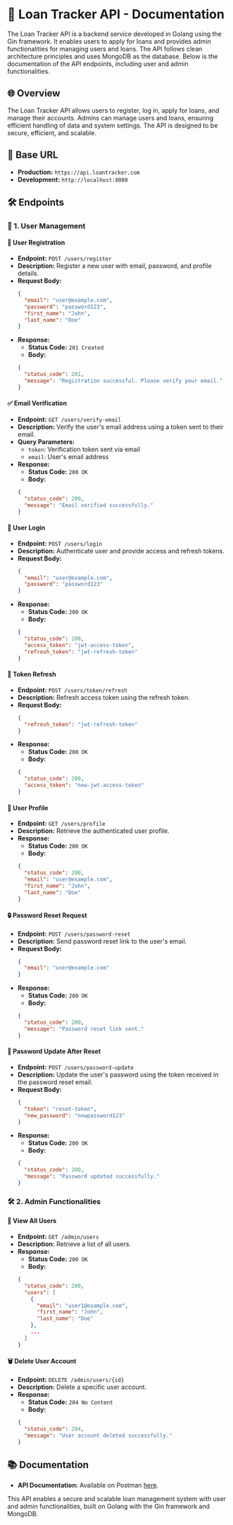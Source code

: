 # 📑 Loan Tracker API - Documentation

The Loan Tracker API is a backend service developed in Golang using the Gin framework. It enables users to apply for loans and provides admin functionalities for managing users and loans. The API follows clean architecture principles and uses MongoDB as the database. Below is the documentation of the API endpoints, including user and admin functionalities.

## 🌐 Overview

The Loan Tracker API allows users to register, log in, apply for loans, and manage their accounts. Admins can manage users and loans, ensuring efficient handling of data and system settings. The API is designed to be secure, efficient, and scalable.

## 🔗 Base URL

- **Production:** `https://api.loantracker.com`
- **Development:** `http://localhost:8080`

## 🛠 Endpoints

### 👤 1. User Management

#### 📝 User Registration

- **Endpoint:** `POST /users/register`
- **Description:** Register a new user with email, password, and profile details.
- **Request Body:**
  ```json
  {
    "email": "user@example.com",
    "password": "password123",
    "first_name": "John",
    "last_name": "Doe"
  }
  ```
- **Response:**
  - **Status Code:** `201 Created`
  - **Body:**
  ```json
  {
    "status_code": 201,
    "message": "Registration successful. Please verify your email."
  }
  ```

#### ✅ Email Verification

- **Endpoint:** `GET /users/verify-email`
- **Description:** Verify the user's email address using a token sent to their email.
- **Query Parameters:**
  - `token`: Verification token sent via email
  - `email`: User's email address
- **Response:**
  - **Status Code:** `200 OK`
  - **Body:**
  ```json
  {
    "status_code": 200,
    "message": "Email verified successfully."
  }
  ```

#### 🔑 User Login

- **Endpoint:** `POST /users/login`
- **Description:** Authenticate user and provide access and refresh tokens.
- **Request Body:**
  ```json
  {
    "email": "user@example.com",
    "password": "password123"
  }
  ```
- **Response:**
  - **Status Code:** `200 OK`
  - **Body:**
  ```json
  {
    "status_code": 200,
    "access_token": "jwt-access-token",
    "refresh_token": "jwt-refresh-token"
  }
  ```

#### 🔄 Token Refresh

- **Endpoint:** `POST /users/token/refresh`
- **Description:** Refresh access token using the refresh token.
- **Request Body:**
  ```json
  {
    "refresh_token": "jwt-refresh-token"
  }
  ```
- **Response:**
  - **Status Code:** `200 OK`
  - **Body:**
  ```json
  {
    "status_code": 200,
    "access_token": "new-jwt-access-token"
  }
  ```

#### 🛂 User Profile

- **Endpoint:** `GET /users/profile`
- **Description:** Retrieve the authenticated user profile.
- **Response:**
  - **Status Code:** `200 OK`
  - **Body:**
  ```json
  {
    "status_code": 200,
    "email": "user@example.com",
    "first_name": "John",
    "last_name": "Doe"
  }
  ```

#### 🔒 Password Reset Request

- **Endpoint:** `POST /users/password-reset`
- **Description:** Send password reset link to the user's email.
- **Request Body:**
  ```json
  {
    "email": "user@example.com"
  }
  ```
- **Response:**
  - **Status Code:** `200 OK`
  - **Body:**
  ```json
  {
    "status_code": 200,
    "message": "Password reset link sent."
  }
  ```

#### 🔑 Password Update After Reset

- **Endpoint:** `POST /users/password-update`
- **Description:** Update the user's password using the token received in the password reset email.
- **Request Body:**
  ```json
  {
    "token": "reset-token",
    "new_password": "newpassword123"
  }
  ```
- **Response:**
  - **Status Code:** `200 OK`
  - **Body:**
  ```json
  {
    "status_code": 200,
    "message": "Password updated successfully."
  }
  ```

### 🛠 2. Admin Functionalities

#### 👥 View All Users

- **Endpoint:** `GET /admin/users`
- **Description:** Retrieve a list of all users.
- **Response:**
  - **Status Code:** `200 OK`
  - **Body:**
  ```json
  {
    "status_code": 200,
    "users": [
      {
        "email": "user1@example.com",
        "first_name": "John",
        "last_name": "Doe"
      },
      ...
    ]
  }
  ```

#### 🗑 Delete User Account

- **Endpoint:** `DELETE /admin/users/{id}`
- **Description:** Delete a specific user account.
- **Response:**
  - **Status Code:** `204 No Content`
  - **Body:**
  ```json
  {
    "status_code": 204,
    "message": "User account deleted successfully."
  }
  ```

## 📚 Documentation

- **API Documentation:** Available on Postman [here](soon).

This API enables a secure and scalable loan management system with user and admin functionalities, built on Golang with the Gin framework and MongoDB.

